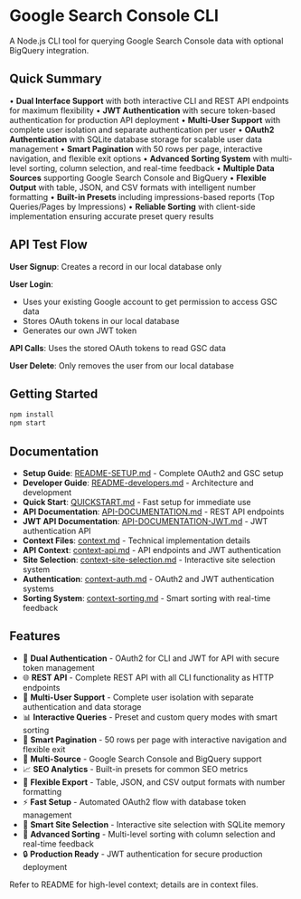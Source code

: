 # Google Search Console CLI

A Node.js CLI tool for querying Google Search Console data with optional BigQuery integration.

## Quick Summary

• **Dual Interface Support** with both interactive CLI and REST API endpoints for maximum flexibility
• **JWT Authentication** with secure token-based authentication for production API deployment
• **Multi-User Support** with complete user isolation and separate authentication per user
• **OAuth2 Authentication** with SQLite database storage for scalable user data management
• **Smart Pagination** with 50 rows per page, interactive navigation, and flexible exit options
• **Advanced Sorting System** with multi-level sorting, column selection, and real-time feedback
• **Multiple Data Sources** supporting Google Search Console and BigQuery
• **Flexible Output** with table, JSON, and CSV formats with intelligent number formatting
• **Built-in Presets** including impressions-based reports (Top Queries/Pages by Impressions)
• **Reliable Sorting** with client-side implementation ensuring accurate preset query results

## API Test Flow

**User Signup**: Creates a record in our local database only

**User Login**: 
- Uses your existing Google account to get permission to access GSC data
- Stores OAuth tokens in our local database
- Generates our own JWT token

**API Calls**: Uses the stored OAuth tokens to read GSC data

**User Delete**: Only removes the user from our local database

## Getting Started

```bash
npm install
npm start
```

## Documentation

- **Setup Guide**: [README-SETUP.md](./README-SETUP.md) - Complete OAuth2 and GSC setup
- **Developer Guide**: [README-developers.md](./README-developers.md) - Architecture and development
- **Quick Start**: [QUICKSTART.md](./QUICKSTART.md) - Fast setup for immediate use
- **API Documentation**: [API-DOCUMENTATION.md](./API-DOCUMENTATION.md) - REST API endpoints
- **JWT API Documentation**: [API-DOCUMENTATION-JWT.md](./API-DOCUMENTATION-JWT.md) - JWT authentication API
- **Context Files**: [context.md](./context.md) - Technical implementation details
- **API Context**: [context-api.md](./context-api.md) - API endpoints and JWT authentication
- **Site Selection**: [context-site-selection.md](./context-site-selection.md) - Interactive site selection system
- **Authentication**: [context-auth.md](./context-auth.md) - OAuth2 and JWT authentication systems
- **Sorting System**: [context-sorting.md](./context-sorting.md) - Smart sorting with real-time feedback

## Features

- 🔐 **Dual Authentication** - OAuth2 for CLI and JWT for API with secure token management
- 🌐 **REST API** - Complete REST API with all CLI functionality as HTTP endpoints
- 👥 **Multi-User Support** - Complete user isolation with separate authentication and data storage
- 📊 **Interactive Queries** - Preset and custom query modes with smart sorting
- 📄 **Smart Pagination** - 50 rows per page with interactive navigation and flexible exit
- 🏢 **Multi-Source** - Google Search Console and BigQuery support
- 📈 **SEO Analytics** - Built-in presets for common SEO metrics
- 💾 **Flexible Export** - Table, JSON, and CSV output formats with number formatting
- ⚡ **Fast Setup** - Automated OAuth2 flow with database token management
- 🎯 **Smart Site Selection** - Interactive site selection with SQLite memory
- 🔄 **Advanced Sorting** - Multi-level sorting with column selection and real-time feedback
- 🔒 **Production Ready** - JWT authentication for secure production deployment

Refer to README for high-level context; details are in context files.
